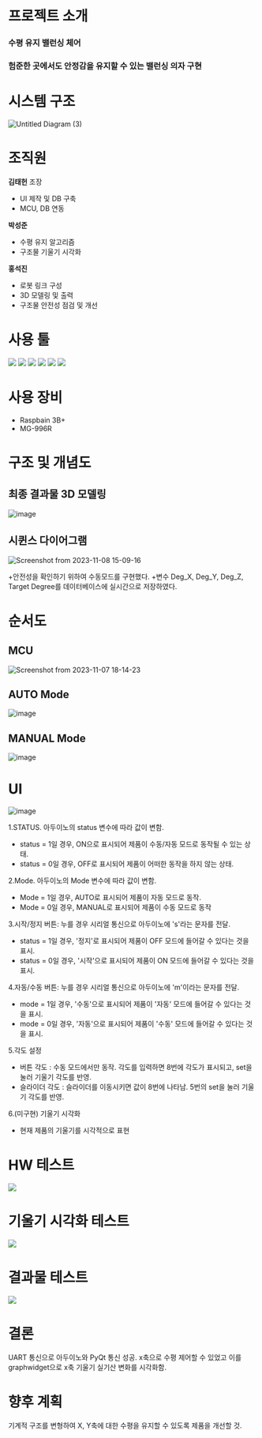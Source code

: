 # 프로젝트 소개
<h3>수평 유지 밸런싱 체어</h3>
<h3>험준한 곳에서도 안정감을 유지할 수 있는 밸런싱 의자 구현<h3>

# 시스템 구조
![Untitled Diagram (3)](https://github.com/addinedu-ros-3rd/iot-repo-3/assets/143505396/83ff6690-b04e-4618-befa-dba7cb806518)

# 조직원
**김태헌** 조장
+ UI 제작 및 DB 구축
+ MCU, DB 연동

**박성준**
+ 수평 유지 알고리즘
+ 구조물 기울기 시각화

**홍석진**
+ 로봇 링크 구성
+ 3D 모델링 및 출력
+ 구조물 안전성 점검 및 개선

# 사용 툴 

<img src="https://img.shields.io/badge/Ubuntu 22.04-E95420?style=flat-square&logo=Ubuntu&logoColor=white"/>
<img src="https://img.shields.io/badge/Python-3776AB?style=flat-square&logo=Python&logoColor=white"/>
<img src="https://img.shields.io/badge/Arduino-00878F?style=flat-square&logo=Arduino&logoColor=white"/>
<img src="https://img.shields.io/badge/Visual Studio Code-007ACC?style=flat-square&logo=Visual Studio Code&logoColor=white"/>
<img src="https://img.shields.io/badge/Autodesk Fusion 360-000000?style=flat-square&logo=autodesk&logoColor=white"/>
<img src="https://img.shields.io/badge/AMAZON RDS-527FFF?style=flat-square&logo=amazonrds&logoColor=white"/>

# 사용 장비
+ Raspbain 3B+
+ MG-996R

# 구조 및 개념도
## 최종 결과물 3D 모델링
![image](https://github.com/addinedu-ros-3rd/iot-repo-3/assets/146147393/3bf96650-a7c3-47b8-9f93-1a56324ecf90) 

## 시퀸스 다이어그램
![Screenshot from 2023-11-08 15-09-16](https://github.com/addinedu-ros-3rd/iot-repo-3/assets/143505396/4af92f7e-b3aa-41e9-9a83-c10a6f69de26)

+안전성을 확인하기 위하여 수동모드를 구현했다. 
+변수 Deg_X, Deg_Y, Deg_Z, Target Degree를 데이터베이스에 실시간으로 저장하였다.

# 순서도
## MCU
![Screenshot from 2023-11-07 18-14-23](https://github.com/addinedu-ros-3rd/iot-repo-3/assets/143505396/ea17349c-2ba5-4a4d-abfa-2f13a47d05d0)

## AUTO Mode
![image](https://github.com/addinedu-ros-3rd/iot-repo-3/assets/146147393/2392ad6b-61fd-4ad9-8796-62dcf27f3c48)

## MANUAL Mode
![image](https://github.com/addinedu-ros-3rd/iot-repo-3/assets/146147393/7406febb-ccf5-4081-95e3-73543f5e14a1)

# UI
![image](https://github.com/addinedu-ros-3rd/iot-repo-3/assets/146147393/3f48f908-1141-411d-839a-1d16ebdc1dbc)

1.STATUS. 아두이노의 status 변수에 따라 값이 변함.
+ status = 1일 경우, ON으로 표시되어 제품이 수동/자동 모드로 동작될 수 있는 상태.
+ status = 0일 경우, OFF로 표시되어 제품이 어떠한 동작을 하지 않는 상태.

2.Mode. 아두이노의 Mode 변수에 따라 값이 변함.
+ Mode = 1일 경우, AUTO로 표시되어 제품이 자동 모드로 동작.
+ Mode = 0일 경우, MANUAL로 표시되어 제품이 수동 모드로 동작

3.시작/정지 버튼: 누를 경우 시리얼 통신으로 아두이노에 's'라는 문자를 전달.
+ status = 1일 경우, '정지'로 표시되어 제품이 OFF 모드에 들어갈 수 있다는 것을 표시.
+ status = 0일 경우, '시작'으로 표시되어 제품이 ON 모드에 들어갈 수 있다는 것을 표시.

4.자동/수동 버튼: 누를 경우 시리얼 통신으로 아두이노에 'm'이라는 문자를 전달.
+ mode = 1일 경우, '수동'으로 표시되어 제품이 '자동' 모드에 들어갈 수 있다는 것을 표시.
+ mode = 0일 경우, '자동'으로 표시되어 제품이 '수동' 모드에 들어갈 수 있다는 것을 표시.

5.각도 설정
+ 버튼 각도 : 수동 모드에서만 동작. 각도를 입력하면 8번에 각도가 표시되고, set을 눌러 기울기 각도를 반영.
+ 슬라이더 각도  : 슬라이더를 이동시키면 값이 8번에 나타남. 5번의 set을 눌러 기울기 각도를 반영.

6.(미구현) 기울기 시각화
+ 현재 제품의 기울기를 시각적으로 표현

# HW 테스트
<p>
<img src="https://github.com/addinedu-ros-3rd/iot-repo-3/assets/146147393/1a06b8bf-b6ab-437a-9204-3089748e1502">
</p>

# 기울기 시각화 테스트
<p aling="center">
<img src="https://github.com/addinedu-ros-3rd/iot-repo-3/assets/146147393/249c65d6-2cfa-49ad-b56c-311da40c7e41">
</p>

# 결과물 테스트
<p aling="center">
<img src="https://github.com/addinedu-ros-3rd/iot-repo-3/assets/146147393/b0c172eb-9457-4566-b3ed-cfee55c09b50">
</p>

# 결론 
UART 통신으로 아두이노와 PyQt 통신 성공.
x축으로 수평 제어할 수 있었고 이를 graphwidget으로 x축 기울기 실기산 변화를 시각화함.

# 향후 계획
기계적 구조를 변형하여 X, Y축에 대한 수평을 유지할 수 있도록 제품을 개선할 것.

